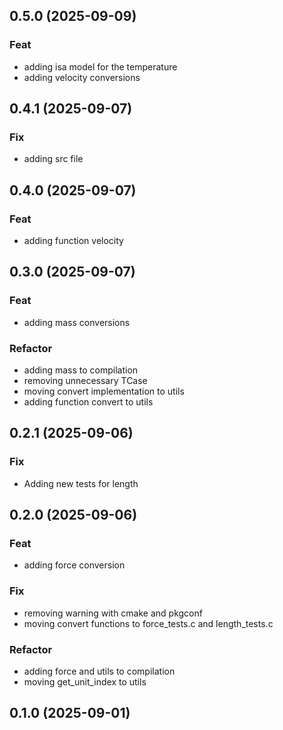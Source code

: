 ## 0.5.0 (2025-09-09)

### Feat

- adding isa model for the temperature
- adding velocity conversions

## 0.4.1 (2025-09-07)

### Fix

- adding src file

## 0.4.0 (2025-09-07)

### Feat

- adding function velocity

## 0.3.0 (2025-09-07)

### Feat

- adding mass conversions

### Refactor

- adding mass to compilation
- removing unnecessary TCase
- moving convert implementation to utils
- adding function convert to utils

## 0.2.1 (2025-09-06)

### Fix

- Adding new tests for length

## 0.2.0 (2025-09-06)

### Feat

- adding force conversion

### Fix

- removing warning with cmake and pkgconf
- moving convert functions to force_tests.c and length_tests.c

### Refactor

- adding force and utils to compilation
- moving get_unit_index to utils

## 0.1.0 (2025-09-01)
